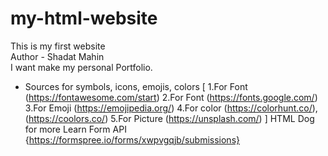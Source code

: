 # my-html-website
This is my first website
<br>
Author - Shadat Mahin
<br>
I want make my personal Portfolio.
- Sources for symbols, icons, emojis, colors [ 
    1.For Font (https://fontawesome.com/start)
    2.For Font (https://fonts.google.com/)
    3.For Emoji (https://emojipedia.org/)
    4.For color (https://colorhunt.co/),(https://coolors.co/)
    5.For Picture (https://unsplash.com/)
 ]
 HTML Dog for more Learn
 Form API {https://formspree.io/forms/xwpvgqjb/submissions}
 